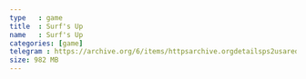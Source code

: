 ```yaml
---
type   : game
title  : Surf's Up
name   : Surf's Up
categories: [game]
telegram : https://archive.org/6/items/httpsarchive.orgdetailsps2usaredump3/Surf%27s%20Up.7z
size: 982 MB
---
```



